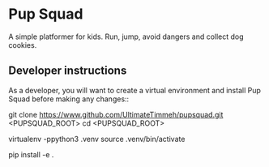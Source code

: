 # Pup Squad

A simple platformer for kids. Run, jump, avoid dangers and collect dog cookies.

## Developer instructions

As a developer, you will want to create a virtual environment and install Pup
Squad before making any changes::

  git clone https://www.github.com/UltimateTimmeh/pupsquad.git <PUPSQUAD_ROOT>
  cd <PUPSQUAD_ROOT>

  virtualenv -ppython3 .venv
  source .venv/bin/activate

  pip install -e .
